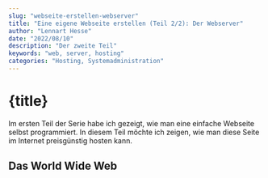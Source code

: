 ```yaml
---
slug: "webseite-erstellen-webserver"
title: "Eine eigene Webseite erstellen (Teil 2/2): Der Webserver"
author: "Lennart Hesse"
date: "2022/08/10"
description: "Der zweite Teil"
keywords: "web, server, hosting"
categories: "Hosting, Systemadministration"
---
```


# {title}

Im ersten Teil der Serie habe ich gezeigt, wie man eine einfache Webseite selbst programmiert. In diesem Teil möchte ich zeigen, wie man diese Seite im Internet preisgünstig hosten kann.

## Das World Wide Web